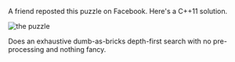 A friend reposted this puzzle on Facebook. Here's a C++11 solution.

![the puzzle](https://raw.githubusercontent.com/colourblind/puzzle/annotated.jpg)

Does an exhaustive dumb-as-bricks depth-first search with no pre-processing and nothing fancy.


